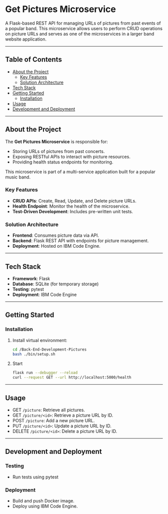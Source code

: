 # Get Pictures Microservice

A Flask-based REST API for managing URLs of pictures from past events of a popular band. This microservice allows users to perform CRUD operations on picture URLs and serves as one of the microservices in a larger band website application.

---

## Table of Contents

- [About the Project](#about-the-project)
  - [Key Features](#key-features)
  - [Solution Architecture](#solution-architecture)
- [Tech Stack](#tech-stack)
- [Getting Started](#getting-started)
  - [Installation](#installation)
- [Usage](#usage)
- [Development and Deployment](#development-and-deployment)

---

## About the Project

The **Get Pictures Microservice** is responsible for:
- Storing URLs of pictures from past concerts.
- Exposing RESTful APIs to interact with picture resources.
- Providing health status endpoints for monitoring.

This microservice is part of a multi-service application built for a popular music band.

### Key Features

- **CRUD APIs**: Create, Read, Update, and Delete picture URLs.
- **Health Endpoint**: Monitor the health of the microservice.
- **Test-Driven Development**: Includes pre-written unit tests.

### Solution Architecture

- **Frontend**: Consumes picture data via API.
- **Backend**: Flask REST API with endpoints for picture management.
- **Deployment**: Hosted on IBM Code Engine.

---

## Tech Stack

- **Framework**: Flask
- **Database**: SQLite (for temporary storage)
- **Testing**: pytest
- **Deployment**: IBM Code Engine

---

## Getting Started

### Installation

1. Install virtual environment:
   ```bash
   cd /Back-End-Development-Pictures
   bash ./bin/setup.sh
   ```

2. Start
   ```bash
   flask run --debugger --reload
   curl --request GET --url http://localhost:5000/health
   ```

---

## Usage

- GET `/picture`: Retrieve all pictures.
- GET `/picture/<id>`: Retrieve a picture URL by ID.
- POST `/picture`: Add a new picture URL.
- PUT `/picture/<id>`: Update a picture URL by ID.
- DELETE `/picture/<id>`: Delete a picture URL by ID.

---

## Development and Deployment

### Testing

- Run tests using pytest

### Deployment

- Build and push Docker image.
- Deploy using IBM Code Engine.
